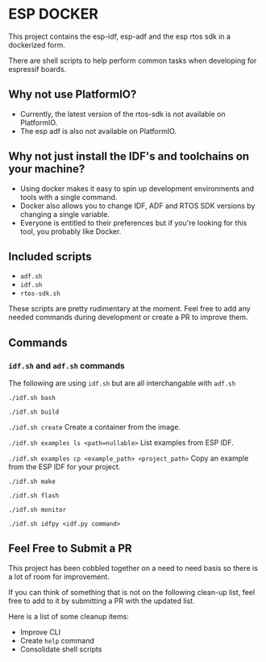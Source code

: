 # ESP DOCKER
This project contains the esp-idf, esp-adf and the esp rtos sdk in a dockerized form.

There are shell scripts to help perform common tasks when developing for espressif boards.

## Why not use PlatformIO?
- Currently, the latest version of the rtos-sdk is not available on PlatformIO.
- The esp adf is also not available on PlatformIO.

## Why not just install the IDF's and toolchains on your machine?
- Using docker makes it easy to spin up development environments and tools with a single command.
- Docker also allows you to change IDF, ADF and RTOS SDK versions by changing a single variable.
- Everyone is entitled to their preferences but if you're looking for this tool, you probably like Docker.

## Included scripts
- `adf.sh`
- `idf.sh`
- `rtos-sdk.sh`

These scripts are pretty rudimentary at the moment. Feel free to add any needed commands during development or create a PR to improve them.

## Commands
### `idf.sh` and `adf.sh` commands

The following are using `idf.sh` but are all interchangable with `adf.sh`

`./idf.sh bash`

`./idf.sh build`

`./idf.sh create` Create a container from the image.

`./idf.sh examples ls <path=nullable>` List examples from ESP IDF.

`./idf.sh examples cp <example_path> <project_path>` Copy an example from the ESP IDF for your project.

`./idf.sh make`

`./idf.sh flash`

`./idf.sh monitor`

`./idf.sh idfpy <idf.py command>`

## Feel Free to Submit a PR
This project has been cobbled together on a need to need basis so there is a lot of room for improvement.

If you can think of something that is not on the following clean-up list, feel free to add to it by submitting a PR with the updated list.

Here is a list of some cleanup items:
- Improve CLI
- Create `help` command
- Consolidate shell scripts
